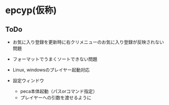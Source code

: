 # epcyp(仮称)

## ToDo
- お気に入り登録を更新時に右クリメニューのお気に入り登録が反映されない問題
- フォーマットでうまくソートできない問題
- Linux, windowsのプレイヤー起動対応

- 設定ウィンドウ
  - peca本体起動（パスorコマンド指定）
  - プレイヤーへの引数を渡せるように
